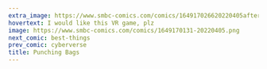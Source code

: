 ```yaml
---
extra_image: https://www.smbc-comics.com/comics/164917026620220405after.png
hovertext: I would like this VR game, plz
image: https://www.smbc-comics.com/comics/1649170131-20220405.png
next_comic: best-things
prev_comic: cyberverse
title: Punching Bags
---
```



